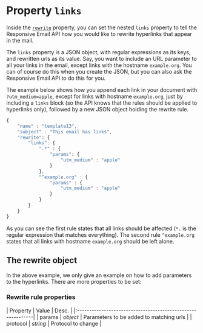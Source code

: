 # Property `links`

Inside the [`rewrite`](copernica-docs:ResponsiveEmail/json/property-rewrite)
property, you can set the nested `links` property to tell the 
Responsive Email API how you would like to rewrite hyperlinks
that appear in the mail.

The `links` property is a JSON object, with regular expressions as its 
keys, and rewritten urls as its value. Say, you want to include an URL parameter 
to all your links in the email, except links with the hostname
`example.org`. You can of course do this when you create the JSON, but
you can also ask the Responsive Email API to do this for you.

The example below shows how you append each link in your document with 
`?utm_medium=apple`, except for links with hostname `example.org`, just by 
including a `links` block (so the API knows that the rules should be applied to 
hyperlinks only), followed by a new JSON object holding the rewrite rule.

```javascript
{
    "name" : "template13",
    "subject" : "This email has links",
    "rewrite": {
        "links": {
            ".*" : {
                "params": {
                    "utm_medium" : "apple"
                }
            },
            "^example.org" : {
                "params" : {
                    "utm_medium" : "apple"
                }
            }
        }
    }
}
```

As you can see the first rule states that all links should be affected (`*.`
is the regular expression that matches everything). The second rule `^example.org` states 
that all links with hostname `example.org` should be left alone.  

## The rewrite object

In the above example, we only give an example on how to add parameters
to the hyperlinks. There are more properties to be set:

### Rewrite rule properties

| Property | Value | Desc.                                    |
|:------------------------------------------------------------|
| params | _object_ | Parameters to be added to matching urls |
| protocol | _string_ | Protocol to change                    |
